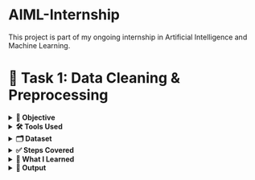 # AIML-Internship
This project is part of my ongoing internship in Artificial Intelligence and Machine Learning. 
# 🧹 Task 1: Data Cleaning & Preprocessing

<details>
<summary><strong>🎯 Objective</strong></summary>
Learn how to clean and prepare raw data for Machine Learning models.
</details>

<details>
<summary><strong>🛠️ Tools Used</strong></summary>
- Python  
- Pandas  
- NumPy  
- Matplotlib & Seaborn  
</details>

<details>
<summary><strong>🗂️ Dataset</strong></summary>
Titanic Dataset – A classic dataset used for ML and data preprocessing tasks.
</details>

<details>
<summary><strong>✅ Steps Covered</strong></summary>

#### 1. Import the Dataset & Explore Basic Information
- Load the dataset using `pandas`.
- Display the first few rows.
- Check data types and number of missing values.

#### 2. Handle Missing Values
- Fill missing **Age** values using the **median**.
- Fill missing **Embarked** values using the **mode**.
- Drop **Cabin** due to excessive missing data.

#### 3. Convert Categorical Features into Numerical
- Convert **Sex** using **Label Encoding** (male → 0, female → 1).
- Apply **One-Hot Encoding** to the **Embarked** column.
- Drop high-cardinality text columns like **Name** and **Ticket**.

#### 4. Normalize / Standardize Numerical Features
- Standardize numerical columns (`Age`, `Fare`, `SibSp`, `Parch`) using **StandardScaler** from `sklearn`.
- This brings all numerical features to a similar scale (mean=0, std=1).

#### 5. Visualize & Remove Outliers
- Use **boxplots** to visualize outliers in numerical columns.
- Remove outliers using the **IQR (Interquartile Range)** method.
</details>

<details>
<summary><strong>📘 What I Learned</strong></summary>

- Handling null and missing values.  
- Encoding categorical variables.  
- Feature scaling using standardization.  
- Detecting and removing outliers.  
- Building a clean dataset for machine learning.
</details>

<details>
<summary><strong>📂 Output</strong></summary>
A clean and preprocessed version of the Titanic dataset, ready for model training.
</details>

